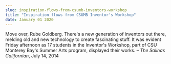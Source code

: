 ```yaml
---
slug: inspiration-flows-from-csumb-inventors-workshop
title: "Inspiration flows from CSUMB Inventor's Workshop"
date: January 01 2020
---
```


 
<p>
  Move over, Rube Goldberg. There's a new generation of inventors out there,
  melding old and new technology to create fascinating stuff. It was evident
  Friday afternoon as 17 students in the Inventor's Workshop, part of CSU
  Monterey Bay's Summer Arts program, displayed their works. –
  <em>The Salinas Californian</em>, July 14, 2014
</p>
 
